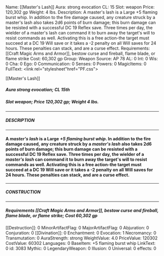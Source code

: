 Name: [[Master's Lash]]
Aura: strong evocation
CL: 15
Slot: weapon
Price: 120,302 gp
Weight: 4 lbs.
Description: A master's lash is a Large +5 flaming burst whip. In addition to the fire damage caused, any creature struck by a master's lash also takes 2d6 points of burn damage; this burn damage can be resisted with a successful DC 19 Reflex save. Three times per day, the wielder of a master's lash can command it to burn away the target's will to resist commands as well. Activating this is a free action-the target must succeed at a DC 19 Will save or it takes a -2 penalty on all Will saves for 24 hours. These penalties can stack, and are a curse effect.
Requirements: [[Craft Magic Arms and Armor]], bestow curse and fireball, flame blade, or flame strike
Cost: 60,302 gp
Group: Weapon
Source: AP 78
AL: 0
Int: 0
Wis: 0
Cha: 0
Ego: 0
Communication: 0
Senses: 0
Powers: 0
MagicItems: 0
FullText: <link rel="stylesheet"href="PF.css"><div class="heading"><p class="alignleft">[[Master's Lash]]</p><div style="clear: both;"></div></div><div><h5><b>Aura </b>strong evocation; <b>CL </b>15th</h5><h5><b>Slot </b>weapon; <b>Price </b>120,302 gp; <b>Weight </b>4 lbs.</h5></div><hr/><div><h5><b>DESCRIPTION</b></h5></div><hr/><div><h4><p>A <i>master's lash</i> is a Large <i>+5 flaming burst whip</i>. In addition to the fire damage caused, any creature struck by a <i>master's lash</i> also takes 2d6 points of burn damage; this burn damage can be resisted with a successful DC 19 Reflex save. Three times per day, the wielder of a <i>master's lash</i> can command it to burn away the target's will to resist commands as well. Activating this is a free action-the target must succeed at a DC 19 Will save or it takes a -2 penalty on all Will saves for 24 hours. These penalties can stack, and are a curse effect.</p></h4></div><hr/><div><h5><b>CONSTRUCTION</b></h5></div><hr/><div><h5><b>Requirements </b>[[Craft Magic Arms and Armor]], <i>bestow curse and fireball</i>, <i>flame blade</i>, <i>or flame strike</i>; <b>Cost </b>60,302 gp</h5></div>
[[Destruction]]: 0
MinorArtifactFlag: 0
MajorArtifactFlag: 0
Abjuration: 0
Conjuration: 0
[[Divination]]: 0
Enchantment: 0
Evocation: 1
Necromancy: 0
Transmutation: 0
AuraStrength: strong
WeightValue: 4.0
PriceValue: 120302
CostValue: 60302
Languages: 0
BaseItem: +5 flaming burst whip
LinkText: 0
id: 3083
Mythic: 0
LegendaryWeapon: 0
Illusion: 0
Universal: 0
effects: 0
